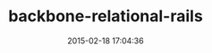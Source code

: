 ---
layout: post
title:  "backbone-relational-rails"
repo:   "petedmarsh/backbone-relational-rails"
date:   2015-02-18 17:04:36
gemurl: http://github.com/petedmarsh/backbone-relational-rails
---